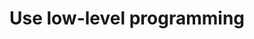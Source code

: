 ---
layout: tactic

title:  "Use low-level programming"
tags:   energy-footprint
t-sort: "Awesome Tactic"
t-type: "Software Practice"
categories: green-software-practice
t-description: "With low-level programming languages, the developer has more details of the system in which they are developing, than using high-level programming languages. When possible, it is advised to develop the more computationally intensive parts of the application in low-level programming languages to increase performances and energy efficiency."
t-participant: "Software application developers"
t-artifact: "C/C++ versus Java"
t-context: "Green Lab"
t-feature: 
t-intent: "Use low-level programming"
t-targetQA: "Energy-efficiency"
t-relatedQA: 
t-measuredimpact:
t-source: "Procaccianti, G., Fernández, H., & Lago, P. (2019). Green Software in Practice: Empirical Validation and Assessment of Best Practices for Writing Energy-Efficient Software. Vrije Universiteit Amsterdam, October 2019."
t-source-doi: "NA"
---